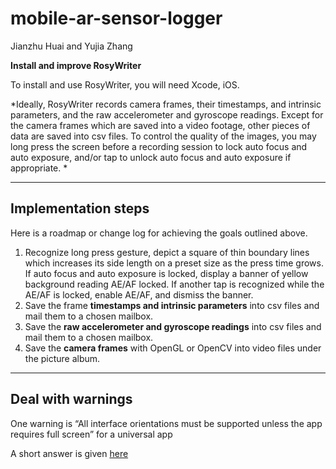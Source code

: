 # mobile-ar-sensor-logger
Jianzhu Huai  and Yujia Zhang

**Install and improve RosyWriter**

To install and use RosyWriter, you will need Xcode, iOS.


*Ideally, RosyWriter records camera frames, their timestamps, and intrinsic parameters, and the raw accelerometer and gyroscope readings. Except for the camera frames which are saved into a video footage, other pieces of data are saved into csv files. To control the quality of the images, you may long press the screen before a recording session to lock auto focus and auto exposure, and/or tap to unlock auto focus and auto exposure if appropriate. *

---

## Implementation steps

Here is a roadmap or change log for achieving the goals outlined above.

1. Recognize long press gesture, depict a square of thin boundary lines which increases its side length on a preset size as the press time grows. If auto focus and auto exposure is locked, display a banner of yellow background reading AE/AF locked. If another tap is recognized while the AE/AF is locked, enable AE/AF, and dismiss the banner.
2. Save the frame **timestamps and intrinsic parameters** into csv files and mail them to a chosen mailbox.
3. Save the **raw accelerometer and gyroscope readings** into csv files and mail them to a chosen mailbox.
4. Save the **camera frames** with OpenGL or OpenCV into video files under the picture album.

---

## Deal with warnings

One warning is “All interface orientations must be supported unless the app requires full screen” for a universal app

A short answer is given [here](https://stackoverflow.com/questions/37168888/ios-9-warning-all-interface-orientations-must-be-supported-unless-the-app-req)


